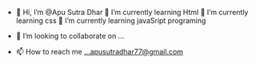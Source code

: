 - 👋 Hi, I’m @Apu Sutra Dhar
  🌱 I’m currently learning Html
  🌱 I’m currently learning css
  🌱 I’m currently learning javaSript programing

- 💞️ I’m looking to collaborate on ...
- 📫 How to reach me ...apusutradhar77@gmail.com 


<!---
apucsd/apucsd is a ✨ special ✨ repository because its `README.md` (this file) appears on your GitHub profile.
You can click the Preview link to take a look at your changes.
--->
